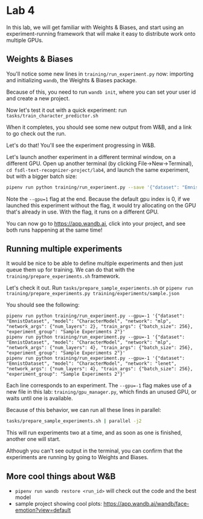 # Lab 4

In this lab, we will get familiar with Weights & Biases, and start using an experiment-running framework that will make it easy to distribute work onto multiple GPUs.

## Weights & Biases

You'll notice some new lines in `training/run_experiment.py` now: importing and initializing `wandb`, the Weights & Biases package.

Because of this, you need to run  `wandb init`, where you can set your user id and create a new project.

Now let's test it out with a quick experiment: run `tasks/train_character_predictor.sh`

When it completes, you should see some new output from W&B, and a link to go check out the run.

Let's do that! You'll see the experiment progressing in W&B.

Let's launch another experiment in a different terminal window, on a different GPU.
Open up another terminal (by clicking File->New->Terminal), `cd fsdl-text-recognizer-project/lab4`, and launch the same experiment, but with a bigger batch size:

```sh
pipenv run python training/run_experiment.py --save '{"dataset": "EmnistDataset", "model": "CharacterModel", "network": "mlp", "train_args": {"batch_size": 512}}' --gpu=1
```

Note the `--gpu=1` flag at the end. Because the default gpu index is 0, if we launched this experiment without the flag, it would try allocating on the GPU that's already in use. With the flag, it runs on a different GPU.

You can now go to https://app.wandb.ai, click into your project, and see both runs happening at the same time!

## Running multiple experiments

It would be nice to be able to define multiple experiments and then just queue them up for training.
We can do that with the `training/prepare_experiments.sh` framework.

Let's check it out. Run `tasks/prepare_sample_experiments.sh` or `pipenv run training/prepare_experiments.py training/experiments/sample.json`

You should see the following:

```
pipenv run python training/run_experiment.py --gpu=-1 '{"dataset": "EmnistDataset", "model": "CharacterModel", "network": "mlp", "network_args": {"num_layers": 2}, "train_args": {"batch_size": 256}, "experiment_group": "Sample Experiments 2"}'
pipenv run python training/run_experiment.py --gpu=-1 '{"dataset": "EmnistDataset", "model": "CharacterModel", "network": "mlp", "network_args": {"num_layers": 4}, "train_args": {"batch_size": 256}, "experiment_group": "Sample Experiments 2"}'
pipenv run python training/run_experiment.py --gpu=-1 '{"dataset": "EmnistDataset", "model": "CharacterModel", "network": "lenet", "network_args": {"num_layers": 4}, "train_args": {"batch_size": 256}, "experiment_group": "Sample Experiments 2"}'
```

Each line corresponds to an experiment. The `--gpu=-1` flag makes use of a new file in this lab: `training/gpu_manager.py`, which finds an unused GPU, or waits until one is available.

Because of this behavior, we can run all these lines in parallel:

```sh
tasks/prepare_sample_experiments.sh | parallel -j2
```

This will run experiments two at a time, and as soon as one is finished, another one will start.

Although you can't see output in the terminal, you can confirm that the experiments are running by going to Weights and Biases.

## More cool things about W&B

- `pipenv run wandb restore <run_id>` will check out the code and the best model
- sample project showing cool plots: https://app.wandb.ai/wandb/face-emotion?view=default
